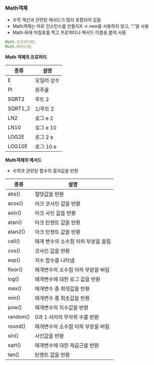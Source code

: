 ### Math객체

- 수학 계산과 관련된 메서드가 많이 포함되어 있음
- Math객체는 따로 인스턴스를 만들지X → new를 사용하지 않고, “.”을 사용
- Math 뒤에 마침표를 찍고 프로퍼티나 메서드 이름을 붙여 사용

```jsx
Math.프로퍼티명;
Math.메서드명;
```

**Math 객체의 프로퍼티**

| 종류    | 설명        |
| ------- | ----------- |
| E       | 오일러 상수 |
| PI      | 원주율      |
| SQRT2   | 루트 2      |
| SQRT1_2 | 1/루트 2    |
| LN2     | 로그 e 2    |
| LN10    | 로그 e 10   |
| LOG2E   | 로그 2 e    |
| LOG10E  | 로그 10 e   |

**Math객체의 메서드**

- 수학과 관련된 함수의 결과값을 반환

| 종류     | 설명                                |
| -------- | ----------------------------------- |
| abs()    | 절댓값을 반환                       |
| acos()   | 아크 코사인 값을 반환               |
| asin()   | 아크 사인 값을 반환                 |
| atan()   | 아크 탄젠트 값을 반환               |
| atan2()  | 아크 탄젠트 값을 반환               |
| ceil()   | 매개 변수의 소수점 이하 부분을 올림 |
| cos()    | 코사인 값을 반환                    |
| exp()    | 지수 함수를 나타냄                  |
| floor()  | 매개변수의 소수점 이하 부분을 버림  |
| log()    | 매개변수에 대한 로그 값을 반환      |
| max()    | 매개변수 중 최댓값을 반환           |
| min()    | 매개변수 중 최솟값을 반환           |
| pow()    | 매개변수의 지수값을 반환            |
| random() | 0과 1 사이의 무작위 수를 반환       |
| round()  | 매개변수의 소수점 이하 부분을 버림  |
| sin()    | 사인값을 반환                       |
| sqrt()   | 매개변수에 대한 제곱근을 반환       |
| tan()    | 탄젠트 값을 반환                    |
